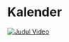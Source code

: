 # Kalender
[![Judul Video](https://shin-meiri.github.io/Kalender/)](https://www.youtube.com/watch?v=KODE_VIDEO)
